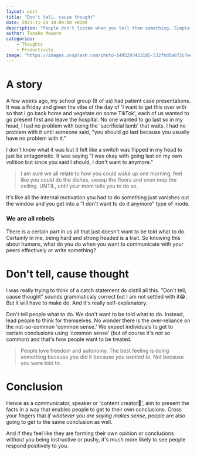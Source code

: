 ```yaml
---
layout: post
title: "Don't tell, cause thought"
date: 2023-11-24 18:00:00 +0200
description: "People don't listen when you tell them something. Simple fact of life, so don't tell them. Make them think."
author: Tanaka Mawere
categories: 
    - Thoughts
    - Productivity
image: "https://images.unsplash.com/photo-1495293453185-532fbd0a872c?w=500&auto=format&fit=crop&q=60&ixlib=rb-4.0.3&ixid=M3wxMjA3fDB8MHxzZWFyY2h8NHx8cXVpZXR8ZW58MHx8MHx8fDA%3D"
---
```


# A story

A few weeks ago, my school group (8 of us) had patient case presentations. It was a Friday and given the vibe of the day of 'I want to get this over with so that I go back home and vegetate on some TikTok', each of us wanted to go present first and leave the hospital. No one wanted to go last so in my head, I had no problem with being the 'sacrificial lamb' that waits. I had no problem with it until someone said, "you should go last because you usually have no problem with it."

I don't know what it was but it felt like a switch was flipped in my head to just be antagonistic. It was saying "I was okay with going last on my own volition but since you said I should, I don't want to anymore."

> I am sure we all relate to how you could wake up one morning, feel like you could do the dishes, sweep the floors and even mop the ceiling. UNTIL, until your mom tells you to do so. 

It's like all the internal motivation you had to do something just vanishes out the window and you get into a "I don't want to do it anymore" type of mode. 

### We are all rebels

There is a certain part in us all that just doesn't want to be told what to do. Certainly in me, being hard and strong headed is a trait. So knowing this about humans, what do you do when you want to communicate with your peers effectively or write something?

# Don't tell, cause thought

I was really trying to think of a catch statement do distill all this. "Don't tell, cause thought" sounds grammaticaly correct but I am not settled with it😂. But it will have to make do. And it's really self-explanatory. 

Don't tell people what to do. We don't want to be told what to do. Instead, lead people to think for themselves. No wonder there is the over-reliance on the not-so-common 'common sense.' We expect individuals to get to certain conclusions using 'common sense' (but of course it's not so common) and that's how people want to be treated. 

> People love freedom and autonomy. The best feeling is doing something because you did it because _you wanted to_. Not because you were told to.

# Conclusion

Hence as a communicator, speaker or 'content creator👀', aim to present the facts in a way that enables people to get to their own conclusions. Cross your fingers that _if whatever you are saying makes sense_, people are also going to get to the same conclusion as well. 

And if they feel like they are forming their own opinion or conclusions without you being instructive or pushy, it's much more likely to see people respond positively to you. 

